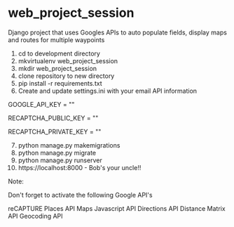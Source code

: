 # web_project_session
Django project that uses Googles APIs to auto populate fields, display maps and routes for multiple waypoints

1) cd to development directory
2) mkvirtualenv web_project_session
3) mkdir web_project_session
4) clone repository to new directory
5) pip install -r requirements.txt
6) Create and update settings.ini with your email API information

GOOGLE_API_KEY = ""

RECAPTCHA_PUBLIC_KEY = ""

RECAPTCHA_PRIVATE_KEY = ""

7) python manage.py makemigrations
8) python manage.py migrate
9) python manage.py runserver
10) https://localhost:8000 - Bob's your uncle!! 

Note: 

Don't forget to activate the following Google API's

reCAPTURE
Places API
Maps Javascript API
Directions API
Distance Matrix API
Geocoding API


